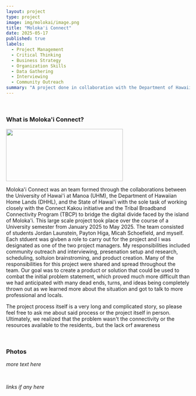 ```yaml
---
layout: project
type: project
image: img/molokai/image.png
title: "Moloka'i Connect"
date: 2025-05-17
published: true
labels:
  - Project Management
  - Critical Thinking
  - Business Strategy
  - Organization Skills
  - Data Gathering
  - Interviewing
  - Community Outreach
summary: "A project done in collaboration with the Department of Hawaiian Home Lands (DHHL) and the State of Hawai'i for the Tribal Broadband Connectivity Program (TBCP) to explore solutions to bridge the digital divide faced by the island of Moloka'i."
---
```


&nbsp;

### What is Moloka'i Connect?

<img width="320px" height="143px"
     class="float-start pe-4" 
     src="../img/molokai/image.png" >

Moloka'i Connect was an team formed through the collaborations between the University of Hawai'i at Manoa (UHM), the Department of Hawaiian Home Lands (DHHL), and the State of Hawai'i with the sole task of working closely with the Connect Kakou initiative and the Tribal Broadband Connectivity Program (TBCP) to bridge the digital divide faced by the island of Moloka'i. This large scale project took place over the course of a University semester from January 2025 to May 2025. The team consisted of students Jordan Launstein, Payton Higa, Micah Schoefield, and myself. Each stduent was givben a role to carry out for the project and I was designated as one of the two project managers. My responsibilities included community outreach and interviewing, presenation setup and research, scheduling, soltuion brainstroming, and product creation. Many of the responsibilities for this project were shared and spread throughout the team. Our goal was to create a product or solution that could be used to combat the initial problem statement, which proved much more difficult than we had anticipated with many dead ends, turns, and ideas being completely thrown out as we learned more about the situation and got to talk to more professional and locals.

The project process itself is a very long and complicated story, so please feel free to ask me about said process or the project itself in person. Ultimately, we realized that the problem wasn't the connectivity or the resources available to the residents,. but the lack orf awareness

&nbsp;

### Photos

*more text here*

&nbsp;

*links if any here*
